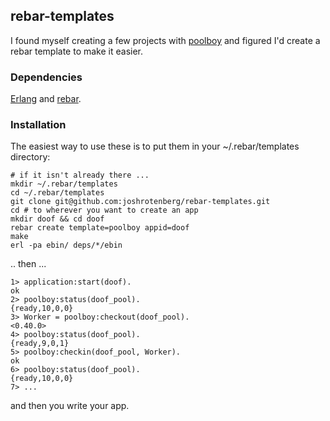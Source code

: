 ## rebar-templates

I found myself creating a few projects with
[poolboy](https://github.com/devinus/poolboy) and figured I'd create a
rebar template to make it easier.

### Dependencies

[Erlang](http://erlang.org) and [rebar](https://github.com/rebar/rebar).

### Installation

The easiest way to use these is to put them in your ~/.rebar/templates directory:

```
# if it isn't already there ...
mkdir ~/.rebar/templates
cd ~/.rebar/templates
git clone git@github.com:joshrotenberg/rebar-templates.git
cd # to wherever you want to create an app
mkdir doof && cd doof
rebar create template=poolboy appid=doof
make
erl -pa ebin/ deps/*/ebin
```

.. then ...

```
1> application:start(doof).
ok
2> poolboy:status(doof_pool).
{ready,10,0,0}
3> Worker = poolboy:checkout(doof_pool).
<0.40.0>
4> poolboy:status(doof_pool).
{ready,9,0,1}
5> poolboy:checkin(doof_pool, Worker).
ok
6> poolboy:status(doof_pool).
{ready,10,0,0}
7> ...
```

and then you write your app.

